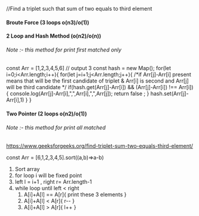 //Find a triplet such that sum of two equals to third element

#### Broute Force (3 loops o(n3)/o(1))

#### 2 Loop and Hash Method  (o(n2)/o(n)) 
###### Note :- this method for print first matched only 
const Arr = [1,2,3,4,5,6] // output 3
const hash = new Map();
for(let i=0;i<Arr.length;i++){
	for(let j=i+1;j<Arr.length;j++){
        /*if Arr[j]-Arr[i] present means that will be the first candidate of triplet & 
        Arr[i] is second and Arr[j] will be third candidate 
        */
    	if(hash.get(Arr[j]-Arr[i]) && (Arr[j]-Arr[i]) !== Arr[i]){
        	console.log(Arr[j]-Arr[i],",",Arr[i],",",Arr[j]);
            return false ;
        }
        hash.set(Arr[j]-Arr[i],1)
    }
}

#### Two Pointer (2 loops o(n2)/o(1))
###### Note :- this method for print all matched  
https://www.geeksforgeeks.org/find-triplet-sum-two-equals-third-element/

const Arr = [6,1,2,3,4,5].sort((a,b)=>a-b) 

1. Sort array 
2. for loop i  will be fixed point 
3. left l = i+1 , right r= Arr.length-1 
3. while loop until left < right 
    1. A[i]+A[l] == A[r]{ print these 3 elements }
    1. A[i]+A[l] < A[r]{ r-- }
    1. A[i]+A[l] > A[r]{ l++ }





